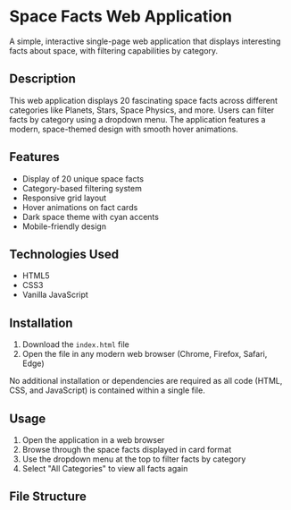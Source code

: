 # Space Facts Web Application

A simple, interactive single-page web application that displays interesting facts about space, with filtering capabilities by category.

## Description

This web application displays 20 fascinating space facts across different categories like Planets, Stars, Space Physics, and more. Users can filter facts by category using a dropdown menu. The application features a modern, space-themed design with smooth hover animations.

## Features

- Display of 20 unique space facts
- Category-based filtering system
- Responsive grid layout
- Hover animations on fact cards
- Dark space theme with cyan accents
- Mobile-friendly design

## Technologies Used

- HTML5
- CSS3
- Vanilla JavaScript

## Installation

1. Download the `index.html` file
2. Open the file in any modern web browser (Chrome, Firefox, Safari, Edge)

No additional installation or dependencies are required as all code (HTML, CSS, and JavaScript) is contained within a single file.

## Usage

1. Open the application in a web browser
2. Browse through the space facts displayed in card format
3. Use the dropdown menu at the top to filter facts by category
4. Select "All Categories" to view all facts again

## File Structure

